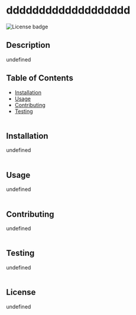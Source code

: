 
  # ddddddddddddddddddd
  ![License badge](https://img.shields.io/badge/License-BSD_3--Clause-blue.svg)
  
  ## Description
  undefined

  ## Table of Contents
  * [Installation](#installation)
  * [Usage](#usage)
  * [Contributing](#contributing)
  * [Testing](#testing)<br><br>

  ## Installation
  undefined<br><br>

 ## Usage
  undefined<br><br>

 ## Contributing
  undefined<br><br>

  ## Testing
  undefined<br><br>

  ## License
  undefined
